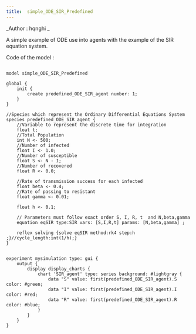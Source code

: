 ```yaml
---
title:  simple_ODE_SIR_Predefined
---
```


[//]: # (keyword|statement_equation)
[//]: # (keyword|statement_solve)
[//]: # (keyword|constant_#lightgray)
[//]: # (keyword|concept_math)
[//]: # (keyword|concept_equation)


_Author : hqnghi _

A simple example of ODE use into agents with the example of the SIR equation system.


Code of the model : 

```
 
model simple_ODE_SIR_Predefined

global {
	init {
		create predefined_ODE_SIR_agent number: 1;
	}
}

//Species which represent the Ordinary Differential Equations System 
species predefined_ODE_SIR_agent {
	//Variable to represent the discrete time for integration
	float t;
 	//Total Population 
   	int N <- 500;
   	//Number of infected
	float I <- 1.0; 
	//Number of susceptible
	float S <- N - I; 
	//Number of recovered
	float R <- 0.0; 

	//Rate of transmission success for each infected
  	float beta <- 0.4;
  	//Rate of passing to resistant
   	float gamma <- 0.01; 
   		
   	float h <- 0.1;

	// Parameters must follow exact order S, I, R, t  and N,beta,gamma		
	equation eqSIR type:SIR vars: [S,I,R,t] params: [N,beta,gamma] ;

	reflex solving {solve eqSIR method:rk4 step:h ;}//cycle_length:int(1/h);}
}


experiment mysimulation type: gui {
	output {	
		display display_charts {
			chart 'SIR_agent' type: series background: #lightgray {
				data "S" value: first(predefined_ODE_SIR_agent).S color: #green;
				data "I" value: first(predefined_ODE_SIR_agent).I color: #red;
				data "R" value: first(predefined_ODE_SIR_agent).R color: #blue;
			}
		}
	}
}
```
